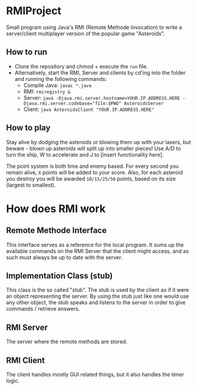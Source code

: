 # RMIProject
Small program using Java's RMI (Remote Methode Invocation) to write a server/client multiplayer version of the popular game "Asteroids".

## How to run
* Clone the repository and chmod + execute the ```run``` file.
* Alternatively, start the RMI, Server and clients by cd'ing into the folder and running the following commands:
  * Compile Java: ```javac *.java```
  * RMI: ```rmiregistry &```
  * Server: ```java -Djava.rmi.server.hostname=YOUR.IP.ADDRESS.HERE -Djava.rmi.server.codebase="file:$PWD" AsteroidsServer```
  * Client: ```java AsteroidsClient "YOUR.IP.ADDRESS.HERE"```

## How to play
Stay alive by dodging the asteroids or blowing them up with your lasers, but beware - blown up asteroids will split up into smaller pieces!
Use A/D to turn the ship, W to accelerate and J to [insert functionality here].

The point system is both time and enemy based.
For every second you remain alive, ```X``` points will be added to your score.
Also, for each asteroid you destroy you will be awarded ```10/15/25/50``` points, based on its size (largest to smallest).

# How does RMI work
## Remote Methode Interface
This interface serves as a reference for the local program. It sums up the available commands on the RMI Server that the client might access, and as such must always be up to date with the server.

## Implementation Class (stub)
This class is the so called "stub". The stub is used by the client as if it were an object representing the server. By using the stub just like one would use any other object, the stub speaks and listens to the server in order to give commands / retrieve answers.

## RMI Server
The server where the remote methods are stored.

## RMI Client
The client handles mostly GUI related things, but it also handles the timer logic.

